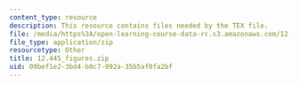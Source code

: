 ```yaml
---
content_type: resource
description: This resource contains files needed by the TEX file.
file: /media/https%3A/open-learning-course-data-rc.s3.amazonaws.com/12-445-oral-communication-in-the-earth-atmospheric-and-planetary-sciences-fall-2010/09bef1e23bd4b0c7992a35b5af0fa2bf_12.445_figures.zip
file_type: application/zip
resourcetype: Other
title: 12.445_figures.zip
uid: 09bef1e2-3bd4-b0c7-992a-35b5af0fa2bf
---
```

